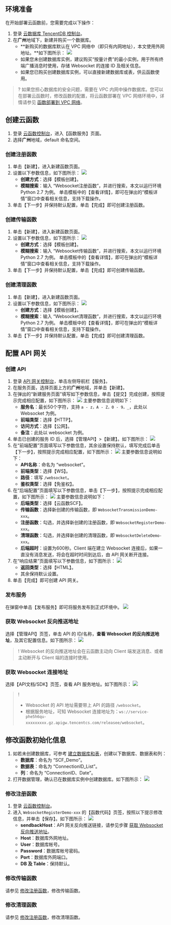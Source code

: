

## 环境准备

在开始部署云函数前，您需要完成以下操作：

1. 登录 [云数据库 TencentDB 控制台](https://console.cloud.tencent.com/cdb)。
2. 在**广州**地域下，新建并购买一个数据库。
	- **新购买的数据库默认在 VPC 网络中（即只有内网地址），本文使用外网地址。**如下图所示：
		![](https://main.qcloudimg.com/raw/26b51117fbe5847a00ed303cb2381ca5.png)
	- 如果您未创建数据库实例，建议购买“按量计费”的最小实例，用于所有终端广播消息时使用，存储 Websocket 的连接 ID 及相关信息。
	- 如果您已购买创建数据库实例，可以直接新建数据库或表，供云函数使用。
> ? 如果您担心数据库的安全问题，需要在 VPC 内网中操作数据库。您可以在部署云函数时，修改函数的配置，将云函数部署在 VPC 网络环境中，详情请参见 [函数部署到 VPC 网络](https://cloud.tencent.com/document/product/583/19703)。

## 创建云函数

1. 登录 [云函数控制台](https://console.cloud.tencent.com/scf/list?rid=1)，进入【函数服务】页面。
2. 选择**广州**地域，default 命名空间。


### 创建注册函数

1. 单击【新建】，进入新建函数页面。
2. 设置以下参数信息，如下图所示：
![](https://main.qcloudimg.com/raw/696d0443d567ffbea90e3336062e6ab9.jpg)
	- **创建方式**：选择【模板创建】。
	- **模糊搜索**：输入 “Websocket注册函数”，并进行搜索，本文以运行环境 Python 2.7 为例。
		单击模板中的【查看详情】，即可在弹出的“模板详情”窗口中查看相关信息，支持下载操作。
3. 单击【下一步】并保持默认配置，单击【完成】即可创建注册函数。

### 创建传输函数

1. 单击【新建】，进入新建函数页面。
2. 设置以下参数信息，如下图所示：
	![](https://main.qcloudimg.com/raw/0f9e27b4d88b73ca53ed2b67a38ebd24.jpg)
	- **创建方式**：选择【模板创建】。
	- **模糊搜索**：输入 “Websocket传输函数”，并进行搜索，本文以运行环境 Python 2.7 为例。
		单击模板中的【查看详情】，即可在弹出的“模板详情”窗口中查看相关信息，支持下载操作。
3. 单击【下一步】并保持默认配置，单击【完成】即可创建传输函数。


### 创建清理函数

1. 单击【新建】，进入新建函数页面。
2. 设置以下参数信息，如下图所示：
![](https://main.qcloudimg.com/raw/17d532131253c4abc94da3874329a30e.jpg)
	- **创建方式**：选择【模板创建】。
	- **模糊搜索**：输入 “Websocket清理函数”，并进行搜索，本文以运行环境 Python 2.7 为例。
		单击模板中的【查看详情】，即可在弹出的“模板详情”窗口中查看相关信息，支持下载操作。
3.  单击【下一步】并保持默认配置，单击【完成】即可创建清理函数。



## 配置 API 网关

### 创建 API

1. 登录 [API 网关控制台](https://console.cloud.tencent.com/apigateway/index?rid=8)，单击左侧导航栏【服务】。
2. 在服务页面，选择页面上方的**广州**地域，并单击【新建】。
3. 在弹出的“新建服务页面”填写如下参数信息，单击【提交】完成创建，按照提示完成相应配置，如下图所示：
	![](https://main.qcloudimg.com/raw/2ba853144be49ea2a69ca79946499849.jpg)
	主要参数信息说明如下：
	- **服务名**：最长50个字符，支持 `a - z，A - Z，0 - 9，_`，此处以 Websocket 为例。
	- **前端类型**：选择【HTTP】。
	- **访问方式**：选择【公网】。
	- **备注**：此处以 websocket 为例。
4. 单击已创建的服务 ID 后，选择【管理API】>【新建】。如下图所示：
	 ![](https://main.qcloudimg.com/raw/bfed6b6c34f22ae9821d1028b9094b7a.jpg)
5. 在“前端配置”页面填写以下参数信息，其余设置保持默认，填写完成后单击【下一步】，按照提示完成相应配置，如下图所示：
	![](https://main.qcloudimg.com/raw/4393c830eaf82d0e2283a964bdf0772b.jpg)
	主要参数信息说明如下：
	- **API名称**：命名为 “websocket”。
	- **前端类型**：选择【WS】。
	- **路径**：填写 `/websocket`。
	- **鉴权类型**：选择【免鉴权】。
6. 在“后端配置”页面填写以下参数信息，单击【下一步】，按照提示完成相应配置，如下图所示：
![](https://main.qcloudimg.com/raw/face706738a7ac2cb19537f17d368691.jpg)
主要参数信息说明如下：
	- **后端类型**：选择【云函数SCF】。
	- **传输函数**：选择新创建的传输函数，即 `WebsocketTransmissionDemo-xxx`。
	- **注册函数**：勾选，并选择新创建的注册函数，即 `WebsocketRegisterDemo-xxx`。
	- **清理函数**：勾选，并选择新创建的清理函数，即 `WebsocketDeleteDemo-xxx`。
	- **后端超时**：设置为600秒。Client 端在建立 Websocket 连接后，如果一直没有消息发送，将会在超时时间到达后，由 API 网关断开连接。
7. 在“响应结果”页面填写以下参数信息，如下图所示：
 ![](https://main.qcloudimg.com/raw/5b4bcdd011f4ad00f4f7cb3d77a06039.jpg)
	- **返回类型**：选择【HTML】。
	- 其余保持默认设置。
8. 单击【完成】即可创建 API 网关。 



### 发布服务

在弹窗中单击【发布服务】即可将服务发布到正式环境中。
![](https://main.qcloudimg.com/raw/67bd947302e26e8a69cc8e8132d3f783.jpg)





### 获取 Websocket 反向推送地址[](id:reverse)

选择【管理API】页签，单击 API 的 ID/名称，**查看 Websocket 的反向推送地址**，及其它配置信息。如下图所示：
![](https://main.qcloudimg.com/raw/0f0ab8ed1a518bc252add7992130940e.jpg)

> ! Websocket 的反向推送地址会在云函数主动向 Client 端发送消息、或者主动断开与 Client 端的连接时使用。


### 获取 Websocket 连接地址

选择【API文档/SDK】页签，查看 API 服务地址。如下图所示：
![](https://main.qcloudimg.com/raw/38a456ec965924044a8f09d0f8fc2a58.jpg)

> ! 
> - Websocket 的 API 地址需要带上 API 的路径 `/websocket`。
> - 根据服务地址，可知 Websocket 连接地址为：`ws://service-phe5h6qu-xxxxxxxxx.gz.apigw.tencentcs.com/releasee/websocket`。


## 修改函数初始化信息

1. 如若未创建数据库，可参考 [建立数据库和表](https://cloud.tencent.com/document/product/236/8465)，创建以下数据库、数据表和列：
	- **数据库**：命名为 “SCF_Demo”。
	- **数据表**：命名为 “ConnectionID_List”。
	- **列**：命名为 “ConnectionID、Date”。
2. 打开数据管理，确认已在数据库实例中创建数据库。如下图所示：
   ![](https://main.qcloudimg.com/raw/c213b0cd27d0569ae6723d2f595a9f96.png)



### 修改注册函数[](id:ModifyRegisterFunction)

1. 登录 [云函数控制台](https://console.cloud.tencent.com/scf/list?rid=1)。
2. 进入 `WebsocketRegisterDemo-xxx` 的【函数代码】页签，按照以下提示修改信息，并单击【保存】。如下图所示：
![](https://main.qcloudimg.com/raw/6f3fe4e538aa00061acd7cab5927ae09.jpg)
	- **sendbackHost**：API 网关反向推送链接，请参见步骤 [获取 Websocket 反向推送地址](#reverse)。
	- **Host**：数据库外网地址。
	- **User**：数据库帐号。
	- **Password**：数据库帐号密码。
	- **Port**：数据库外网端口。
	- **DB 及 Table**：保持默认。




### 修改传输函数

请参见 [修改注册函数](#ModifyRegisterFunction)，修改传输函数。

### 修改清理函数

请参见 [修改注册函数](#ModifyRegisterFunction)，修改清理函数。

